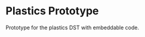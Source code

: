 Plastics Prototype
===============================================================================
Prototype for the plastics DST with embeddable code.
